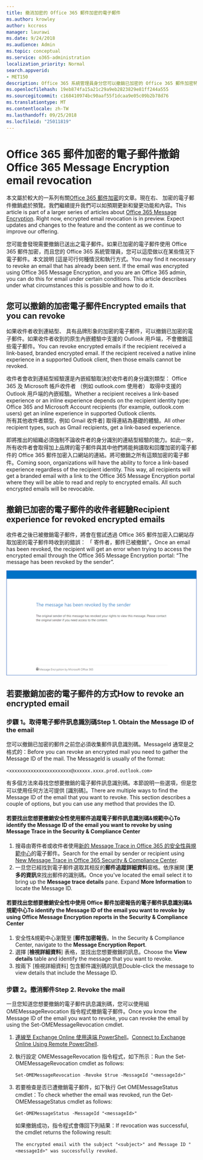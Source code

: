 ```yaml
---
title: 撤消加密的 Office 365 郵件加密的電子郵件
ms.author: krowley
author: kccross
manager: laurawi
ms.date: 9/24/2018
ms.audience: Admin
ms.topic: conceptual
ms.service: o365-administration
localization_priority: Normal
search.appverid:
- MET150
description: Office 365 系統管理員身分您可以撤銷已加密的 Office 365 郵件加密特定電子郵件。
ms.openlocfilehash: 19eb874fa15a21c29a9eb2823829e81ff244a555
ms.sourcegitcommit: c168410974bc90aaf55f1dcaa9e05c09b2b78d76
ms.translationtype: MT
ms.contentlocale: zh-TW
ms.lasthandoff: 09/25/2018
ms.locfileid: "25011819"
---
```

# <a name="office-365-message-encryption-email-revocation"></a><span data-ttu-id="f2f83-103">Office 365 郵件加密的電子郵件撤銷</span><span class="sxs-lookup"><span data-stu-id="f2f83-103">Office 365 Message Encryption email revocation</span></span>

<span data-ttu-id="f2f83-p101">本文屬於較大的一系列有關[Office 365 郵件加密](ome.md)的文章。現在右、 加密的電子郵件撤銷處於預覽。我們繼續提升我們可以如預期更新和變更功能和內容。</span><span class="sxs-lookup"><span data-stu-id="f2f83-p101">This article is part of a larger series of articles about [Office 365 Message Encryption](ome.md). Right now, encrypted email revocation is in preview. Expect updates and changes to the feature and the content as we continue to improve our offering.</span></span>

<span data-ttu-id="f2f83-p102">您可能會發現需要撤銷已送出之電子郵件。如果已加密的電子郵件使用 Office 365 郵件加密，而且您的 Office 365 系統管理員，您可以這麼做以在某些情況下電子郵件。本文說明 [這是可行何種情況和執行方式。</span><span class="sxs-lookup"><span data-stu-id="f2f83-p102">You may find it necessary to revoke an email that has already been sent. If the email was encrypted using Office 365 Message Encryption, and you are an Office 365 admin, you can do this for email under certain conditions. This article describes under what circumstances this is possible and how to do it.</span></span>
  
## <a name="encrypted-emails-that-you-can-revoke"></a><span data-ttu-id="f2f83-110">您可以撤銷的加密電子郵件</span><span class="sxs-lookup"><span data-stu-id="f2f83-110">Encrypted emails that you can revoke</span></span>
<span data-ttu-id="f2f83-p103">如果收件者收到連結型、 具有品牌形象的加密的電子郵件，可以撤銷已加密的電子郵件。如果收件者收到的原生內嵌體驗中支援的 Outlook 用戶端，不會撤銷這些電子郵件。</span><span class="sxs-lookup"><span data-stu-id="f2f83-p103">You can revoke encrypted emails if the recipient received a link-based, branded encrypted email. If the recipient received a native inline experience in a supported Outlook client, then those emails cannot be revoked.</span></span>

<span data-ttu-id="f2f83-113">收件者會收到連結型經驗還是內嵌經驗取決於收件者的身分識別類型： Office 365 及 Microsoft 帳戶收件者 （例如 outlook.com 使用者） 取得中支援的 Outlook 用戶端的內嵌經驗。</span><span class="sxs-lookup"><span data-stu-id="f2f83-113">Whether a recipient receives a link-based experience or an inline experience depends on the recipient identity type: Office 365 and Microsoft Account recipients (for example, outlook.com users) get an inline experience in supported Outlook clients.</span></span>  
<span data-ttu-id="f2f83-114">所有其他收件者類型，例如 Gmail 收件者] 取得連結為基礎的體驗。</span><span class="sxs-lookup"><span data-stu-id="f2f83-114">All other recipient types, such as Gmail recipients, get a link-based experience.</span></span> 

<span data-ttu-id="f2f83-p104">即將推出的組織必須強制不論收件者的身分識別的連結型經驗的能力。如此一來，所有收件者會取得加上品牌的電子郵件與其中他們將能夠讀取和回覆加密的電子郵件的 Office 365 郵件加密入口網站的連結。將可撤銷之所有這類加密的電子郵件。</span><span class="sxs-lookup"><span data-stu-id="f2f83-p104">Coming soon, organizations will have the ability to force a link-based experience regardless of the recipient identity. This way, all recipients will get a branded email with a link to the Office 365 Message Encryption portal where they will be able to read and reply to encrypted emails. All such encrypted emails will be revocable.</span></span> 
  
## <a name="recipient-experience-for-revoked-encrypted-emails"></a><span data-ttu-id="f2f83-118">撤銷已加密的電子郵件的收件者經驗</span><span class="sxs-lookup"><span data-stu-id="f2f83-118">Recipient experience for revoked encrypted emails</span></span>

<span data-ttu-id="f2f83-119">收件者之後已被撤銷電子郵件，將會在嘗試透過 Office 365 郵件加密入口網站存取加密的電子郵件時收到的錯誤： 「 寄件者，郵件已被撤銷"。</span><span class="sxs-lookup"><span data-stu-id="f2f83-119">Once an email has been revoked, the recipient will get an error when trying to access the encrypted email through the Office 365 Message Encryption portal: “The message has been revoked by the sender”.</span></span>

![這個螢幕擷取畫面顯示撤銷加密的電子郵件。](media/revoked-encrypted-email.png)
    
## <a name="how-to-revoke-an-encrypted-email"></a><span data-ttu-id="f2f83-121">若要撤銷加密的電子郵件的方式</span><span class="sxs-lookup"><span data-stu-id="f2f83-121">How to revoke an encrypted email</span></span>

### <a name="step-1-obtain-the-message-id-of-the-email"></a><span data-ttu-id="f2f83-p105">步驟 1。取得電子郵件訊息識別碼</span><span class="sxs-lookup"><span data-stu-id="f2f83-p105">Step 1. Obtain the Message ID of the email</span></span>

<span data-ttu-id="f2f83-p106">您可以撤銷已加密的郵件之前您必須收集郵件訊息識別碼。MessageId 通常是之格式的：</span><span class="sxs-lookup"><span data-stu-id="f2f83-p106">Before you can revoke an encrypted mail you need to gather the Message ID of the mail. The MessageId is usually of the format:</span></span>

`<xxxxxxxxxxxxxxxxxxxxxxx@xxxxxx.xxxx.prod.outlook.com>`  

<span data-ttu-id="f2f83-p107">有多個方法來尋找您想要撤銷的電子郵件訊息識別碼。本節說明一些選項，但是您可以使用任何方法可提供 [識別碼]。</span><span class="sxs-lookup"><span data-stu-id="f2f83-p107">There are multiple ways to find the Message ID of the email that you want to revoke. This section describes a couple of options, but you can use any method that provides the ID.</span></span>

  #### <a name="to-identify-the-message-id-of-the-email-you-want-to-revoke-by-using-message-trace-in-the-security-amp-compliance-center"></a><span data-ttu-id="f2f83-128">若要找出您想要撤銷安全性使用郵件追蹤電子郵件訊息識別碼&amp;規範中心</span><span class="sxs-lookup"><span data-stu-id="f2f83-128">To identify the Message ID of the email you want to revoke by using Message Trace in the Security &amp; Compliance Center</span></span>

1. <span data-ttu-id="f2f83-129">搜尋由寄件者或收件者使用[新的 Message Trace in Office 365 的安全性與規範中心](https://blogs.technet.microsoft.com/exchange/2018/05/02/new-message-trace-in-office-365-security-compliance-center/)的電子郵件。</span><span class="sxs-lookup"><span data-stu-id="f2f83-129">Search for the email by sender or recipient using [New Message Trace in Office 365 Security & Compliance Center](https://blogs.technet.microsoft.com/exchange/2018/05/02/new-message-trace-in-office-365-security-compliance-center/).</span></span>
2. <span data-ttu-id="f2f83-p108">一旦您已經找到電子郵件選取其相反的**郵件追蹤詳細資料**窗格。依序展開 [**更多的資訊**來找出郵件的識別碼。</span><span class="sxs-lookup"><span data-stu-id="f2f83-p108">Once you've located the email select it to bring up the **Message trace details** pane. Expand **More Information** to locate the Message ID.</span></span>

  #### <a name="to-identify-the-message-id-of-the-email-you-want-to-revoke-by-using-office-message-encryption-reports-in-the-security-amp-compliance-center"></a><span data-ttu-id="f2f83-132">若要找出您想要撤銷安全性中使用 Office 郵件加密報告的電子郵件訊息識別碼&amp;規範中心</span><span class="sxs-lookup"><span data-stu-id="f2f83-132">To identify the Message ID of the email you want to revoke by using Office Message Encryption reports in the Security &amp; Compliance Center</span></span>
1. <span data-ttu-id="f2f83-133">安全性&amp;規範中心瀏覽至 [**郵件加密報告**。</span><span class="sxs-lookup"><span data-stu-id="f2f83-133">In the Security &amp; Compliance Center, navigate to the **Message Encryption Report**.</span></span>
2. <span data-ttu-id="f2f83-134">選擇 [**檢視詳細資料**] 表格，並找出您想要撤銷的訊息。</span><span class="sxs-lookup"><span data-stu-id="f2f83-134">Choose the **View details** table and identify the message that you want to revoke.</span></span> 
3. <span data-ttu-id="f2f83-135">按兩下 [檢視詳細資料] 包含郵件識別碼的訊息</span><span class="sxs-lookup"><span data-stu-id="f2f83-135">Double-click the message to view details that include the Message ID.</span></span> 

### <a name="step-2-revoke-the-mail"></a><span data-ttu-id="f2f83-p109">步驟 2。撤消郵件</span><span class="sxs-lookup"><span data-stu-id="f2f83-p109">Step 2. Revoke the mail</span></span>  

<span data-ttu-id="f2f83-138">一旦您知道您想要撤銷的電子郵件訊息識別碼，您可以使用組 OMEMessageRevocation 指令程式撤銷電子郵件。</span><span class="sxs-lookup"><span data-stu-id="f2f83-138">Once you know the Message ID of the email you want to revoke, you can revoke the email by using the Set-OMEMessageRevocation cmdlet.</span></span> 

1. <span data-ttu-id="f2f83-139">[連線至 Exchange Online 使用遠端 PowerShell](https://docs.microsoft.com/powershell/exchange/exchange-online/connect-to-exchange-online-powershell/connect-to-exchange-online-powershell?view=exchange-ps)。</span><span class="sxs-lookup"><span data-stu-id="f2f83-139">[Connect to Exchange Online Using Remote PowerShell](https://docs.microsoft.com/powershell/exchange/exchange-online/connect-to-exchange-online-powershell/connect-to-exchange-online-powershell?view=exchange-ps).</span></span>
    
2. <span data-ttu-id="f2f83-140">執行設定 OMEMessageRevocation 指令程式，如下所示：</span><span class="sxs-lookup"><span data-stu-id="f2f83-140">Run the Set-OMEMessageRevocation cmdlet as follows:</span></span>
    
    ```
    Set-OMEMessageRevocation -Revoke $true -MessageId "<messageId>"
    ```  

3. <span data-ttu-id="f2f83-141">若要檢查是否已遭撤銷電子郵件，如下執行 Get OMEMessageStatus cmdlet：</span><span class="sxs-lookup"><span data-stu-id="f2f83-141">To check whether the email was revoked, run the Get-OMEMessageStatus cmdlet as follows:</span></span>
    
    ```
    Get-OMEMessageStatus -MessageId "<messageId>"
    ```  
    <span data-ttu-id="f2f83-142">如果撤銷成功，指令程式會傳回下列結果：</span><span class="sxs-lookup"><span data-stu-id="f2f83-142">If revocation was successful, the cmdlet returns the following result:</span></span>  

    ```The encrypted email with the subject "<subject>" and Message ID "<messageId>" was successfully revoked.```
